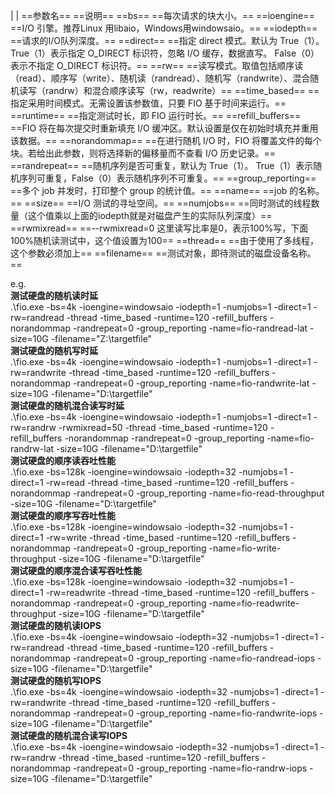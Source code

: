 |
|
==参数名== ==说明==
==bs== ==每次请求的块大小。==
==ioengine== ==I/O 引擎。推荐Linux 用libaio，Windows用windowsaio。==
==iodepth== ==请求的I/O队列深度。==
==direct== ==指定 direct 模式。默认为 True（1）。 True（1）表示指定 O_DIRECT 标识符，忽略 I/O 缓存，数据直写。 False（0）表示不指定 O_DIRECT 标识符。==
==rw== ==读写模式。取值包括顺序读（read）、顺序写（write）、随机读（randread）、随机写（randwrite）、混合随机读写（randrw）和混合顺序读写（rw，readwrite）==
==time_based== ==指定采用时间模式。无需设置该参数值，只要 FIO 基于时间来运行。==
==runtime== ==指定测试时长，即 FIO 运行时长。==
==refill_buffers== ==FIO 将在每次提交时重新填充 I/O 缓冲区。默认设置是仅在初始时填充并重用该数据。==
==norandommap== ==在进行随机 I/O 时，FIO 将覆盖文件的每个块。若给出此参数，则将选择新的偏移量而不查看 I/O 历史记录。==
==randrepeat== ==随机序列是否可重复，默认为 True（1）。 True（1）表示随机序列可重复，False（0）表示随机序列不可重复。==
==group_reporting== ==多个 job 并发时，打印整个 group 的统计值。==
==name== ==job 的名称。==
==size== ==I/O 测试的寻址空间。==
==numjobs== ==同时测试的线程数量（这个值乘以上面的iodepth就是对磁盘产生的实际队列深度）==
==rwmixread== ==--rwmixread=0 这里读写比率是0，表示100%写，下面100%随机读测试中，这个值设置为100==
==thread== ==由于使用了多线程，这个参数必须加上==
==filename== ==测试对象，即待测试的磁盘设备名称。==
 
e.g.  
**测试硬盘的随机读时延**  
.\fio.exe -bs=4k -ioengine=windowsaio -iodepth=1 -numjobs=1 -direct=1 -rw=randread -thread -time_based -runtime=120 -refill_buffers -norandommap -randrepeat=0 -group_reporting -name=fio-randread-lat -size=10G -filename="Z\:\targetfile"  
**测试硬盘的随机写时延**  
.\fio.exe -bs=4k -ioengine=windowsaio -iodepth=1 -numjobs=1 -direct=1 -rw=randwrite -thread -time_based -runtime=120 -refill_buffers -norandommap -randrepeat=0 -group_reporting -name=fio-randwrite-lat -size=10G -filename="D\:\targetfile"  
**测试硬盘的随机混合读写时延**  
.\fio.exe -bs=4k -ioengine=windowsaio -iodepth=1 -numjobs=1 -direct=1 -rw=randrw -rwmixread=50 -thread -time_based -runtime=120 -refill_buffers -norandommap -randrepeat=0 -group_reporting -name=fio-randrw-lat -size=10G -filename="D\:\targetfile"  
**测试硬盘的顺序读吞吐性能**  
.\fio.exe -bs=128k -ioengine=windowsaio -iodepth=32 -numjobs=1 -direct=1 -rw=read -thread -time_based -runtime=120 -refill_buffers -norandommap -randrepeat=0 -group_reporting -name=fio-read-throughput -size=10G -filename="D\:\targetfile"  
**测试硬盘的顺序写吞吐性能**  
.\fio.exe -bs=128k -ioengine=windowsaio -iodepth=32 -numjobs=1 -direct=1 -rw=write -thread -time_based -runtime=120 -refill_buffers -norandommap -randrepeat=0 -group_reporting -name=fio-write-throughput -size=10G -filename="D\:\targetfile"  
**测试硬盘的顺序混合读写吞吐性能**  
.\fio.exe -bs=128k -ioengine=windowsaio -iodepth=32 -numjobs=1 -direct=1 -rw=readwrite -thread -time_based -runtime=120 -refill_buffers -norandommap -randrepeat=0 -group_reporting -name=fio-readwrite-throughput -size=10G -filename="D\:\targetfile"  
**测试硬盘的随机读IOPS**  
.\fio.exe -bs=4k -ioengine=windowsaio -iodepth=32 -numjobs=1 -direct=1 -rw=randread -thread -time_based -runtime=120 -refill_buffers -norandommap -randrepeat=0 -group_reporting -name=fio-randread-iops -size=10G -filename="D\:\targetfile"  
**测试硬盘的随机写IOPS**  
.\fio.exe -bs=4k -ioengine=windowsaio -iodepth=32 -numjobs=1 -direct=1 -rw=randwrite -thread -time_based -runtime=120 -refill_buffers -norandommap -randrepeat=0 -group_reporting -name=fio-randwrite-iops -size=10G -filename="D\:\targetfile"  
**测试硬盘的随机混合读写IOPS**  
.\fio.exe -bs=4k -ioengine=windowsaio -iodepth=32 -numjobs=1 -direct=1 -rw=randrw -thread -time_based -runtime=120 -refill_buffers -norandommap -randrepeat=0 -group_reporting -name=fio-randrw-iops -size=10G -filename="D\:\targetfile"